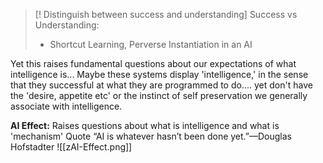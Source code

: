>[! Distinguish between success and understanding]
>Success vs Understanding:
>- Shortcut Learning, Perverse Instantiation in an AI

Yet this raises fundamental questions about our expectations of what intelligence is... Maybe these systems display 'intelligence,' in the sense that they successful at what they are programmed to do.... yet don't have the 'desire, appetite etc' or the instinct of self preservation we generally associate with intelligence. 

**AI Effect:** Raises questions about what is intelligence and what is 'mechanism' 
Quote “AI is whatever hasn’t been done yet.”—Douglas Hofstadter
![[zAI-Effect.png]]






